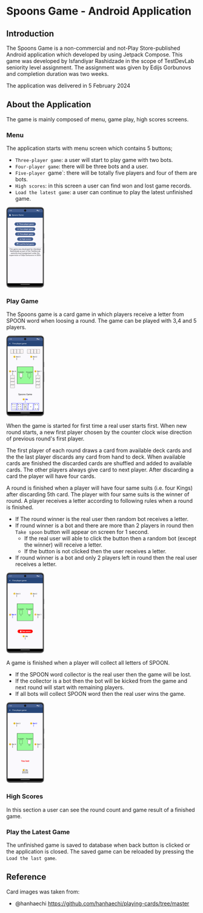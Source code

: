 # Spoons Game - Android Application
## Introduction
The Spoons Game is a non-commercial and not-Play Store-published Android application which developed
by using Jetpack Compose. This game was developed by Isfandiyar Rashidzade in the scope of TestDevLab 
seniority level assignment. The assignment was given by Edijs Gorbunovs and completion duration
was two weeks.

The application was delivered in 5 February 2024

## About the Application
The game is mainly composed of menu, game play, high scores screens.

### Menu
The application starts with menu screen which contains 5 buttons;

- `Three-player game`: a user will start to play game with two bots.
- `Four-player game`: there will be three bots and a user.
- `Five-player `game`: there will be totally five players and four of them are bots.
- `High scores`: in this screen a user can find won and lost game records.
- `Load the latest game`: a user can continue to play the latest unfinished game.

<img src="./screenshots/menu.png" alt="drawing" width="100" height="212"/>

### Play Game
The Spoons game is a card game in which players receive a letter from SPOON word
when loosing a round. The game can be played with 3,4 and 5 players.

<img src="./screenshots/play_1.png" alt="drawing" width="100" height="212"/>

When the game is started for first time a real user starts first. When new round starts, a new first
player chosen by the counter clock wise direction of previous round's first player.

The first player of each round draws a card from available deck cards 
and the the last player discards any card from hand to deck. When available cards are finished
the discarded cards are shuffled and added to available cards.
The other players always give card to next player. After discarding a card the player will have four cards.

A round is finished when a player will have four same suits (i.e. four Kings) after discarding 5th card. 
The player with four same suits is the winner of round. A player receives a letter according
to following rules when a round is finished.

- If The round winner is the real user then random bot receives a letter.
- If round winner is a bot and there are more than 2 players in round then
`Take spoon` button will appear on screen for 1 second.
  - If the real user will able to click the button then a random bot (except the winner)
  will receive a letter.
  - If the button is not clicked then the user receives a letter.
- If round winner is a bot and only 2 players left in round then the real user receives a letter.

<img src="./screenshots/play_2.png" alt="drawing" width="100" height="212"/>

A game is finished when a player will collect all letters of SPOON. 

- If the SPOON word collector is the real user then the game will be lost. 
- If the collector is a bot then the bot will be kicked from the game 
and next round will start with remaining players.
- If all bots will collect SPOON word then the real user wins the game.

<img src="./screenshots/play_3.png" alt="drawing" width="100" height="212"/>

### High Scores
In this section a user can see the round count and game result of a finished game.

### Play the Latest Game
The unfinished game is saved to database when back button is clicked or the application is closed.
The saved game can be reloaded by pressing the `Load the last game`.

## Reference
Card images was taken from:

- @hanhaechi https://github.com/hanhaechi/playing-cards/tree/master
